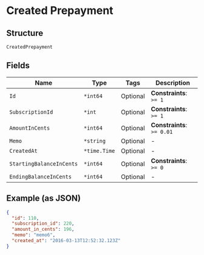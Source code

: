 
# Created Prepayment

## Structure

`CreatedPrepayment`

## Fields

| Name | Type | Tags | Description |
|  --- | --- | --- | --- |
| `Id` | `*int64` | Optional | **Constraints**: `>= 1` |
| `SubscriptionId` | `*int` | Optional | **Constraints**: `>= 1` |
| `AmountInCents` | `*int64` | Optional | **Constraints**: `>= 0.01` |
| `Memo` | `*string` | Optional | - |
| `CreatedAt` | `*time.Time` | Optional | - |
| `StartingBalanceInCents` | `*int64` | Optional | **Constraints**: `>= 0` |
| `EndingBalanceInCents` | `*int64` | Optional | - |

## Example (as JSON)

```json
{
  "id": 110,
  "subscription_id": 220,
  "amount_in_cents": 196,
  "memo": "memo6",
  "created_at": "2016-03-13T12:52:32.123Z"
}
```


